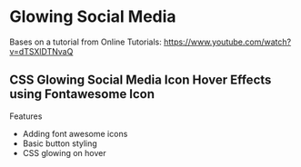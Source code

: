 # Glowing Social Media
  
Bases on a tutorial from Online Tutorials: https://www.youtube.com/watch?v=dTSXlDTNvaQ  
  
## CSS Glowing Social Media Icon Hover Effects using Fontawesome Icon

Features  
* Adding font awesome icons  
* Basic button styling  
* CSS glowing on hover  



